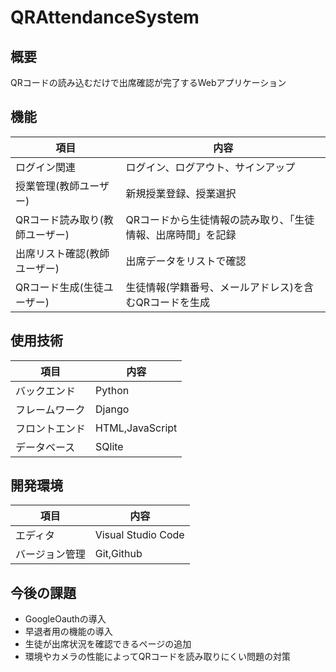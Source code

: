# QRAttendanceSystem

## 概要
QRコードの読み込むだけで出席確認が完了するWebアプリケーション

## 機能
| 項目 | 内容 |
| - | - |
| ログイン関連 | ログイン、ログアウト、サインアップ |
| 授業管理(教師ユーザー) | 新規授業登録、授業選択 |
| QRコード読み取り(教師ユーザー) | QRコードから生徒情報の読み取り、「生徒情報、出席時間」を記録 |
| 出席リスト確認(教師ユーザー) | 出席データをリストで確認 |
| QRコード生成(生徒ユーザー) | 生徒情報(学籍番号、メールアドレス)を含むQRコードを生成 |

## 使用技術
| 項目 | 内容 |
| - | - |
| バックエンド | Python |
| フレームワーク | Django |
| フロントエンド | HTML,JavaScript |
| データベース | SQlite |


## 開発環境
| 項目 | 内容 |
| - | - |
| エディタ | Visual Studio Code |
| バージョン管理 | Git,Github |

## 今後の課題
- GoogleOauthの導入
- 早退者用の機能の導入
- 生徒が出席状況を確認できるページの追加
- 環境やカメラの性能によってQRコードを読み取りにくい問題の対策
